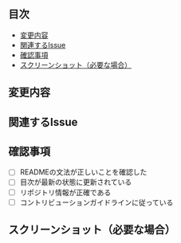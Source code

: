 ## 目次

<!-- START doctoc generated TOC please keep comment here to allow auto update -->
<!-- DON'T EDIT THIS SECTION, INSTEAD RE-RUN doctoc TO UPDATE -->

- [変更内容](#%E5%A4%89%E6%9B%B4%E5%86%85%E5%AE%B9)
- [関連するIssue](#%E9%96%A2%E9%80%A3%E3%81%99%E3%82%8Bissue)
- [確認事項](#%E7%A2%BA%E8%AA%8D%E4%BA%8B%E9%A0%85)
- [スクリーンショット（必要な場合）](#%E3%82%B9%E3%82%AF%E3%83%AA%E3%83%BC%E3%83%B3%E3%82%B7%E3%83%A7%E3%83%83%E3%83%88%E5%BF%85%E8%A6%81%E3%81%AA%E5%A0%B4%E5%90%88)

<!-- END doctoc generated TOC please keep comment here to allow auto update -->

## 変更内容

<!-- このプルリクエストでの変更内容を簡潔に説明してください -->

## 関連するIssue

<!-- 関連するIssueがある場合は、そのリンクを記載してください -->

## 確認事項

<!-- 以下の項目をチェックしてください -->

- [ ] READMEの文法が正しいことを確認した
- [ ] 目次が最新の状態に更新されている
- [ ] リポジトリ情報が正確である
- [ ] コントリビューションガイドラインに従っている

## スクリーンショット（必要な場合）

<!-- 変更の視覚的な確認が必要な場合はスクリーンショットを追加 -->
